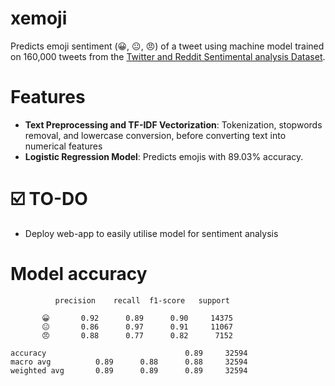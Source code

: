 # xemoji
Predicts emoji sentiment (😀, 😐, 😠) of a tweet using machine model trained on 160,000 tweets from the 
[Twitter and Reddit Sentimental analysis Dataset](https://www.kaggle.com/datasets/cosmos98/twitter-and-reddit-sentimental-analysis-dataset). 

# Features
- **Text Preprocessing and TF-IDF Vectorization**: Tokenization, stopwords removal, and lowercase conversion, before converting text into numerical features
- **Logistic Regression Model**: Predicts emojis with 89.03% accuracy.

# ☑️ TO-DO
- Deploy web-app to easily utilise model for sentiment analysis

# Model accuracy
              precision    recall  f1-score   support

           😀       0.92      0.89      0.90     14375
           😐       0.86      0.97      0.91     11067
           😠       0.88      0.77      0.82      7152

    accuracy                               0.89     32594
	macro avg          0.89      0.88      0.88     32594
	weighted avg       0.89      0.89      0.89     32594
